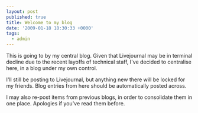 ```yaml
---
layout: post
published: true
title: Welcome to my blog
date: '2009-01-18 18:30:33 +0000'
tags:
  - admin
---
```

This is going to by my central blog. Given that Livejournal may be in terminal decline due to the recent layoffs of technical staff, I've decided to centralise here, in a blog under my own control.

I'll still be posting to Livejournal, but anything new there will be locked for my friends. Blog entries from here should be automatically posted across.

I may also re-post items from previous blogs, in order to consolidate them in one place. Apologies if you've read them before.
